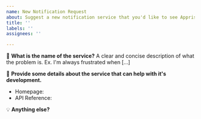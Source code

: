 ```yaml
---
name: New Notification Request
about: Suggest a new notification service that you'd like to see Apprise support
title: ''
labels: ''
assignees: ''

---
```


:loudspeaker: **What is the name of the service?**
A clear and concise description of what the problem is. Ex. I'm always frustrated when [...]

:link: **Provide some details about the service that can help with it's development.**
- Homepage: <!-- e.g https://discordapp.com/ -->
- API Reference: <!-- e.g https://discordapp.com/developers/docs/intro -->

:bulb: **Anything else?**
<!-- Are there certain features you'd definitely like to see that this service offers?
      Share your thoughts and expectations. Got suggestions or features you'd like
      to see available to you on the Apprise URL?  Share those too! -->
